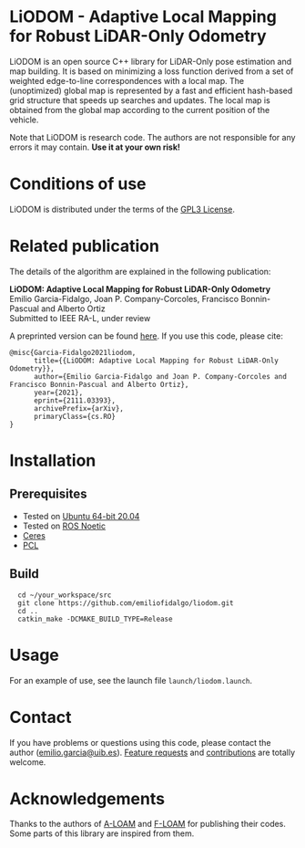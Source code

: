# LiODOM - Adaptive Local Mapping for Robust LiDAR-Only Odometry

LiODOM is an open source C++ library for LiDAR-Only pose estimation and map building. It is based on minimizing a loss function derived from a set of weighted edge-to-line correspondences with a local map. The (unoptimized) global map is represented by a fast and efficient hash-based grid structure that speeds up searches and updates. The local map is obtained from the global map according to the current position of the vehicle.

Note that LiODOM is research code. The authors are not responsible for any errors it may contain. **Use it at your own risk!**

# Conditions of use

LiODOM is distributed under the terms of the [GPL3 License](http://github.com/emiliofidalgo/liodom/blob/master/LICENSE).

# Related publication

The details of the algorithm are explained in the following publication:

**LiODOM: Adaptive Local Mapping for Robust LiDAR-Only Odometry**<br/>
Emilio Garcia-Fidalgo, Joan P. Company-Corcoles, Francisco Bonnin-Pascual and Alberto Ortiz<br/>
Submitted to IEEE RA-L, under review<br/>

A preprinted version can be found [here](https://arxiv.org/abs/2111.03393). If you use this code, please cite:
```
@misc{Garcia-Fidalgo2021liodom,
      title={{LiODOM: Adaptive Local Mapping for Robust LiDAR-Only Odometry}}, 
      author={Emilio Garcia-Fidalgo and Joan P. Company-Corcoles and Francisco Bonnin-Pascual and Alberto Ortiz},
      year={2021},
      eprint={2111.03393},
      archivePrefix={arXiv},
      primaryClass={cs.RO}
}
```

# Installation

## Prerequisites
- Tested on [Ubuntu 64-bit 20.04](http://ubuntu.com/download/desktop)
- Tested on [ROS Noetic](http://wiki.ros.org/ROS/Installation)
- [Ceres](http://ceres-solver.org/installation.html)
- [PCL](http://pointclouds.org/)

## Build
```
  cd ~/your_workspace/src
  git clone https://github.com/emiliofidalgo/liodom.git
  cd ..
  catkin_make -DCMAKE_BUILD_TYPE=Release
```

# Usage

For an example of use, see the launch file `launch/liodom.launch`.

# Contact

If you have problems or questions using this code, please contact the author (emilio.garcia@uib.es). [Feature requests](http://github.com/emiliofidalgo/liodom/issues) and [contributions](http://github.com/emiliofidalgo/liodom/pulls) are totally welcome.

# Acknowledgements
Thanks to the authors of [A-LOAM](https://github.com/HKUST-Aerial-Robotics/A-LOAM) and [F-LOAM](https://github.com/wh200720041/floam) for publishing their codes. Some parts of this library are inspired from them.